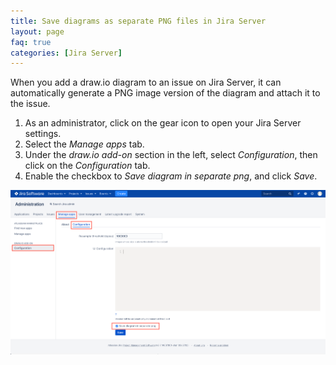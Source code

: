 ```yaml
---
title: Save diagrams as separate PNG files in Jira Server
layout: page
faq: true
categories: [Jira Server]
---
```


When you add a draw.io diagram to an issue on Jira Server, it can automatically generate a PNG image version of the diagram and attach it to the issue.

1. As an administrator, click on the gear icon to open your Jira Server settings.
2. Select the _Manage apps_ tab.
3. Under the _draw.io add-on_ section in the left, select _Configuration_, then click on the _Configuration_ tab.
4. Enable the checkbox to _Save diagram in separate png_, and click _Save_.

<img src="/assets/img/blog/jira-server-save-separate.png" width="600" alt="Set draw.io to save PNG images separately in Jira Server">
